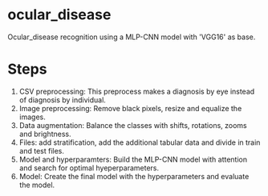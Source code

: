 # ocular_disease
Ocular_disease recognition using a MLP-CNN model with 'VGG16' as base.

# Steps
1. CSV preprocessing: This preprocess makes a diagnosis by eye instead of diagnosis by individual.
2. Image preprocessing: Remove black pixels, resize and equalize the images.
3. Data augmentation: Balance the classes with shifts, rotations, zooms and brightness.
4. Files: add stratification, add the additional tabular data and divide in train and test files.
5. Model and hyperparamters: Build the MLP-CNN model with attention and search for optimal hyeperparameters.
6. Model: Create the final model with the hyperparameters and evaluate the model.
   
